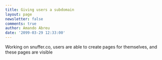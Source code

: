 ```yaml
---
title: Giving users a subdomain
layout: page
newsletter: false
comments: true
author: Amando Abreu
date: '2099-03-29 12:33:00'
---
```

Working on snuffer.co, users are able to create pages for themselves, and these pages are visible
